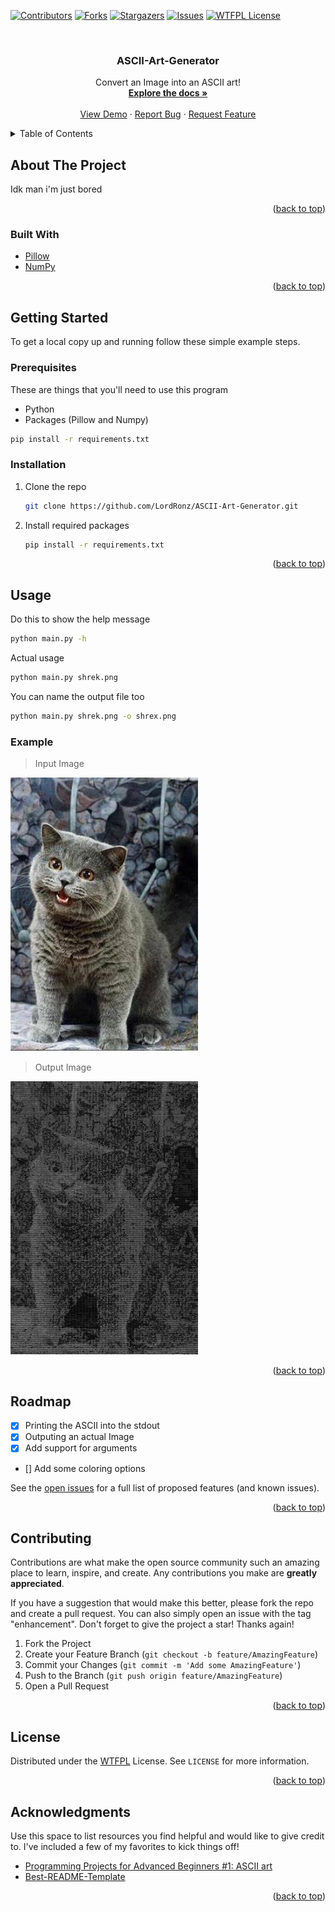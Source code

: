 <div id="top"></div>

<!-- PROJECT SHIELDS -->
<!--
*** I'm using markdown "reference style" links for readability.
*** Reference links are enclosed in brackets [ ] instead of parentheses ( ).
*** See the bottom of this document for the declaration of the reference variables
*** for contributors-url, forks-url, etc. This is an optional, concise syntax you may use.
*** https://www.markdownguide.org/basic-syntax/#reference-style-links
-->
[![Contributors][contributors-shield]][contributors-url]
[![Forks][forks-shield]][forks-url]
[![Stargazers][stars-shield]][stars-url]
[![Issues][issues-shield]][issues-url]
[![WTFPL License][license-shield]][license-url]



<!-- PROJECT LOGO -->
<br />
  <h3 align="center">ASCII-Art-Generator</h3>

  <p align="center">
    Convert an Image into an ASCII art!
    <br />
    <a href="https://github.com/LordRonz/ASCII-Art-Generator"><strong>Explore the docs »</strong></a>
    <br />
    <br />
    <a href="https://github.com/LordRonz/ASCII-Art-Generator">View Demo</a>
    ·
    <a href="https://github.com/LordRonz/ASCII-Art-Generator/issues">Report Bug</a>
    ·
    <a href="https://github.com/LordRonz/ASCII-Art-Generator/issues">Request Feature</a>
  </p>
</div>



<!-- TABLE OF CONTENTS -->
<details>
  <summary>Table of Contents</summary>
  <ol>
    <li>
      <a href="#about-the-project">About The Project</a>
      <ul>
        <li><a href="#built-with">Built With</a></li>
      </ul>
    </li>
    <li>
      <a href="#getting-started">Getting Started</a>
      <ul>
        <li><a href="#prerequisites">Prerequisites</a></li>
        <li><a href="#installation">Installation</a></li>
      </ul>
    </li>
    <li><a href="#usage">Usage</a></li>
    <li><a href="#roadmap">Roadmap</a></li>
    <li><a href="#contributing">Contributing</a></li>
    <li><a href="#license">License</a></li>
    <li><a href="#acknowledgments">Acknowledgments</a></li>
  </ol>
</details>



<!-- ABOUT THE PROJECT -->
## About The Project

Idk man i'm just bored

<p align="right">(<a href="#top">back to top</a>)</p>



### Built With

* [Pillow](https://python-pillow.org/)
* [NumPy](https://numpy.org/)

<p align="right">(<a href="#top">back to top</a>)</p>



<!-- GETTING STARTED -->
## Getting Started

To get a local copy up and running follow these simple example steps.

### Prerequisites

These are things that you'll need to use this program
* Python
* Packages (Pillow and Numpy)
```sh
pip install -r requirements.txt
```

### Installation

1. Clone the repo
   ```sh
   git clone https://github.com/LordRonz/ASCII-Art-Generator.git
   ```
2. Install required packages
   ```sh
   pip install -r requirements.txt
   ```

<p align="right">(<a href="#top">back to top</a>)</p>



<!-- USAGE EXAMPLES -->
## Usage

Do this to show the help message

```sh
python main.py -h
```

Actual usage

```sh
python main.py shrek.png
```

You can name the output file too

```sh
python main.py shrek.png -o shrex.png
```

### Example

> Input Image

<img src="CS50_cat.jpg" alt="CS50 cat" width="300" title="CS50 cat"/>

> Output Image

<img src="CS50_cat_out.png" alt="CS50 cat ascii" width="300" title="CS50 cat but an ascii art"/>

<p align="right">(<a href="#top">back to top</a>)</p>



<!-- ROADMAP -->
## Roadmap

- [x] Printing the ASCII into the stdout
- [x] Outputing an actual Image
- [x] Add support for arguments
- [] Add some coloring options

See the [open issues](https://github.com/LordRonz/ASCII-Art-Generator/issues) for a full list of proposed features (and known issues).

<p align="right">(<a href="#top">back to top</a>)</p>



<!-- CONTRIBUTING -->
## Contributing

Contributions are what make the open source community such an amazing place to learn, inspire, and create. Any contributions you make are **greatly appreciated**.

If you have a suggestion that would make this better, please fork the repo and create a pull request. You can also simply open an issue with the tag "enhancement".
Don't forget to give the project a star! Thanks again!

1. Fork the Project
2. Create your Feature Branch (`git checkout -b feature/AmazingFeature`)
3. Commit your Changes (`git commit -m 'Add some AmazingFeature'`)
4. Push to the Branch (`git push origin feature/AmazingFeature`)
5. Open a Pull Request

<p align="right">(<a href="#top">back to top</a>)</p>



<!-- LICENSE -->
## License

Distributed under the [WTFPL](http://www.wtfpl.net/) License. See `LICENSE` for more information.

<p align="right">(<a href="#top">back to top</a>)</p>

<!-- ACKNOWLEDGMENTS -->
## Acknowledgments

Use this space to list resources you find helpful and would like to give credit to. I've included a few of my favorites to kick things off!

* [Programming Projects for Advanced Beginners #1: ASCII art](https://robertheaton.com/2018/06/12/programming-projects-for-advanced-beginners-ascii-art/)
* [Best-README-Template](https://github.com/othneildrew/Best-README-Template)

<p align="right">(<a href="#top">back to top</a>)</p>



<!-- MARKDOWN LINKS & IMAGES -->
<!-- https://www.markdownguide.org/basic-syntax/#reference-style-links -->
[contributors-shield]: https://img.shields.io/github/contributors/othneildrew/Best-README-Template.svg?style=for-the-badge
[contributors-url]: https://github.com/LordRonz/ASCII-Art-Generator/graphs/contributors
[forks-shield]: https://img.shields.io/github/forks/othneildrew/Best-README-Template.svg?style=for-the-badge
[forks-url]: https://github.com/LordRonz/ASCII-Art-Generator/network/members
[stars-shield]: https://img.shields.io/github/stars/othneildrew/Best-README-Template.svg?style=for-the-badge
[stars-url]: https://github.com/LordRonz/ASCII-Art-Generator/stargazers
[issues-shield]: https://img.shields.io/github/issues/othneildrew/Best-README-Template.svg?style=for-the-badge
[issues-url]: https://github.com/LordRonz/ASCII-Art-Generator/issues
[license-shield]: https://img.shields.io/github/license/othneildrew/Best-README-Template.svg?style=for-the-badge
[license-url]: https://github.com/LordRonz/ASCII-Art-Generator/blob/master/LICENSE
[product-screenshot]: images/screenshot.png
